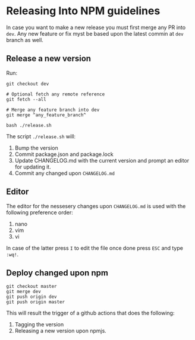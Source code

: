 # Releasing Into NPM guidelines

In case you want to make a new release you must first merge any PR into `dev`. Any new feature or fix myst be based upon the latest commin at `dev` branch as well.

## Release a new version

Run:

```
git checkout dev

# Optional fetch any remote reference
git fetch --all

# Merge any feature branch into dev
git merge ^any_feature_branch^

bash ./release.sh
```
The script `./release.sh` will:

1. Bump the version
2. Commit package.json and package.lock
3. Update CHANGELOG.md with the current version and prompt an editor for updating it.
4. Commit any changed upon `CHANGELOG.md`

## Editor

The editor for the nessesery changes upon `CHANGELOG.md` is used with the following preference order:

1. nano
2. vim
2. vi

In case of the latter press `I` to edit the file once done press `ESC` and type `:wq!`.

## Deploy changed upon npm

```
git checkout master
git merge dev
git push origin dev
git push origin master
```

This will result the trigger of a github actions that does the following:

1. Tagging the version
2. Releasing a new version upon npmjs.